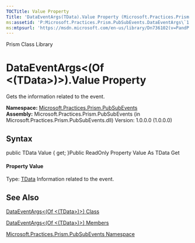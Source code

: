 ```yaml
---
TOCTitle: Value Property
Title: 'DataEventArgs(TData).Value Property (Microsoft.Practices.Prism.PubSubEvents)'
ms:assetid: 'P:Microsoft.Practices.Prism.PubSubEvents.DataEventArgs\`1.Value'
ms:mtpsurl: 'https://msdn.microsoft.com/en-us/library/Dn736102(v=PandP.50)'
---
```


Prism Class Library

DataEventArgs&lt;(Of &lt;(TData&gt;)&gt;).Value Property
============================================================

Gets the information related to the event.

**Namespace:** [Microsoft.Practices.Prism.PubSubEvents](https://msdn.microsoft.com/n:microsoft.practices.prism.pubsubevents)
**Assembly:** Microsoft.Practices.Prism.PubSubEvents (in Microsoft.Practices.Prism.PubSubEvents.dll) Version: 1.0.0.0 (1.0.0.0)

## Syntax


<span id="syntaxToggle"></span>public TData Value { get; }Public ReadOnly Property Value As TData Get
#### Property Value

Type: [TData](https://msdn.microsoft.com/t:microsoft.practices.prism.pubsubevents.dataeventargs%601)
Information related to the event.

See Also
--------


[DataEventArgs&lt;(Of &lt;(TData&gt;)&gt;) Class](https://msdn.microsoft.com/t:microsoft.practices.prism.pubsubevents.dataeventargs%601)

[DataEventArgs&lt;(Of &lt;(TData&gt;)&gt;) Members](https://msdn.microsoft.com/allmembers.t:microsoft.practices.prism.pubsubevents.dataeventargs%601)

[Microsoft.Practices.Prism.PubSubEvents Namespace](https://msdn.microsoft.com/n:microsoft.practices.prism.pubsubevents)

